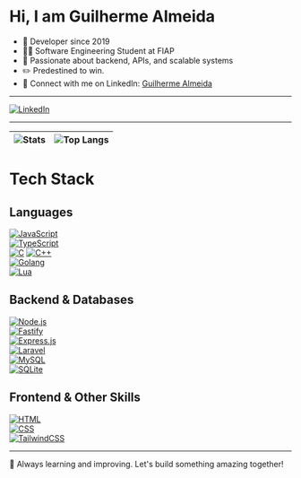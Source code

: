 # Hi, I am Guilherme Almeida  

- 👻 Developer since 2019  
- 👨‍💻 Software Engineering Student at FIAP  
- 🚀 Passionate about backend, APIs, and scalable systems  
- ✏️ Predestined to win.  
- 💭 Connect with me on LinkedIn: [Guilherme Almeida](https://www.linkedin.com/in/dev-guilherme-almeida/)  

---  
[![LinkedIn](https://img.shields.io/badge/LinkedIn-0077B5?style=for-the-badge&logo=linkedin&logoColor=white)](https://www.linkedin.com/in/dev-guilherme-almeida/)  

---  
| ![Stats](https://github-readme-stats.vercel.app/api?username=cringgameplays&count_private=true&show_icons=true&title_color=246bce&text_color=ffffff&bg_color=151515&include_all_commits=true&hide_border=true&hide_title=true) | ![Top Langs](https://github-readme-stats.vercel.app/api/top-langs/?username=cringgameplays&count_private=true&show_icons=true&layout=compact&title_color=246bced&text_color=ffffff&bg_color=151515&hide_border=true) |  
| ------------- | ------------- |  

# Tech Stack  

## Languages  
[![JavaScript](https://img.shields.io/badge/JavaScript-F7DF1E?style=for-the-badge&logo=javascript&logoColor=black)](https://developer.mozilla.org/en-US/docs/Web/JavaScript)  
[![TypeScript](https://img.shields.io/badge/TypeScript-007ACC?style=for-the-badge&logo=typescript&logoColor=white)](https://www.typescriptlang.org/)  
[![C](https://img.shields.io/badge/C-A8B9CC?style=for-the-badge&logo=c&logoColor=black)](https://en.wikipedia.org/wiki/C_(programming_language))  
[![C++](https://img.shields.io/badge/C++-00599C?style=for-the-badge&logo=c%2B%2B&logoColor=white)](https://en.wikipedia.org/wiki/C%2B%2B)  
[![Golang](https://img.shields.io/badge/Go-00ADD8?style=for-the-badge&logo=go&logoColor=white)](https://golang.org/)  
[![Lua](https://img.shields.io/badge/Lua-2C2D72?style=for-the-badge&logo=lua&logoColor=white)](https://www.lua.org/)  

## Backend & Databases  
[![Node.js](https://img.shields.io/badge/Node.js-43853D?style=for-the-badge&logo=node.js&logoColor=white)](https://nodejs.org/)  
[![Fastify](https://img.shields.io/badge/Fastify-000000?style=for-the-badge&logo=fastify&logoColor=white)](https://www.fastify.io/)  
[![Express.js](https://img.shields.io/badge/Express.js-404D59?style=for-the-badge)](https://expressjs.com/)  
[![Laravel](https://img.shields.io/badge/Laravel-FF2D20?style=for-the-badge&logo=laravel&logoColor=white)](https://laravel.com/)  
[![MySQL](https://img.shields.io/badge/MySQL-4479A1?style=for-the-badge&logo=mysql&logoColor=white)](https://www.mysql.com/)  
[![SQLite](https://img.shields.io/badge/SQLite-07405E?style=for-the-badge&logo=sqlite&logoColor=white)](https://www.sqlite.org/)  

## Frontend & Other Skills  
[![HTML](https://img.shields.io/badge/HTML5-E34F26?style=for-the-badge&logo=html5&logoColor=white)](https://developer.mozilla.org/en-US/docs/Web/HTML)  
[![CSS](https://img.shields.io/badge/CSS3-1572B6?style=for-the-badge&logo=css3&logoColor=white)](https://developer.mozilla.org/en-US/docs/Web/CSS)  
[![TailwindCSS](https://img.shields.io/badge/TailwindCSS-06B6D4?style=for-the-badge&logo=tailwindcss&logoColor=white)](https://tailwindcss.com/)  

---

🚀 Always learning and improving. Let's build something amazing together!  
